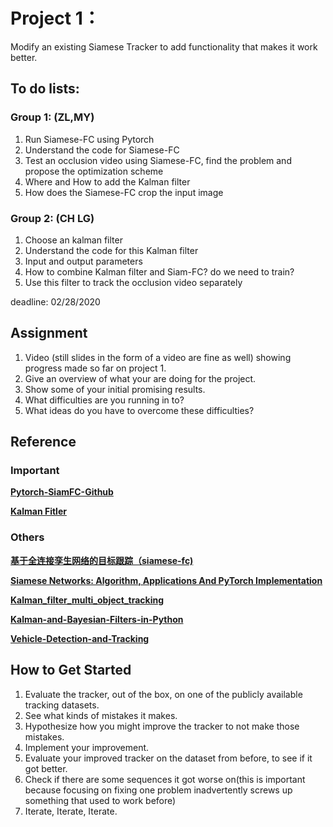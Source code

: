# Project 1： 
Modify an existing Siamese Tracker to add functionality that makes it work better.  

## To do lists:
### Group 1: (ZL,MY) 
1. Run Siamese-FC using Pytorch
2. Understand the code for Siamese-FC
3. Test an occlusion video using Siamese-FC, find the problem and propose the optimization scheme
4. Where and How to add the Kalman filter 
5. How does the Siamese-FC crop the input image

### Group 2: (CH LG)
1. Choose an kalman filter 
2. Understand the code for this Kalman filter 
3. Input and output parameters 
4. How to combine Kalman filter and Siam-FC? do we need to train?
5. Use this filter to track the occlusion video separately
	
deadline: 02/28/2020

## Assignment
1. Video (still slides in the form of a video are fine as well) showing progress made so far on project 1.   
2. Give an overview of what your are doing for the project.  
3. Show some of your initial promising results.  
4. What difficulties are you running in to?  
5. What ideas do you have to overcome these difficulties?

## Reference

### Important
[__Pytorch-SiamFC-Github__](https://github.com/rafellerc/Pytorch-SiamFC)  

[__Kalman Fitler__](https://github.com/zkzk5214/CV_Proj/blob/master/Proj1/zhou2019.pdf)

### Others
[__基于全连接孪生网络的目标跟踪（siamese-fc)__](https://blog.csdn.net/autocyz/article/details/53216786)  

[__Siamese Networks: Algorithm, Applications And PyTorch Implementation__](https://becominghuman.ai/siamese-networks-algorithm-applications-and-pytorch-implementation-4ffa3304c18)

[__Kalman_filter_multi_object_tracking__](https://github.com/srianant/kalman_filter_multi_object_tracking)  

[__Kalman-and-Bayesian-Filters-in-Python__](https://github.com/rlabbe/Kalman-and-Bayesian-Filters-in-Python)  

[__Vehicle-Detection-and-Tracking__](https://github.com/kcg2015/Vehicle-Detection-and-Tracking)  

## How to Get Started  
1. Evaluate the tracker, out of the box, on one of the publicly available tracking datasets.  
2. See what kinds of mistakes it makes.  
3. Hypothesize how you might improve the tracker to not make those mistakes.  
4. Implement your improvement.  
5. Evaluate your improved tracker on the dataset from before, to see if it got better.  
6. Check if there are some sequences it got worse on(this is important because focusing on fixing one problem inadvertently screws up something that used to work before)
7. Iterate, Iterate, Iterate. 
